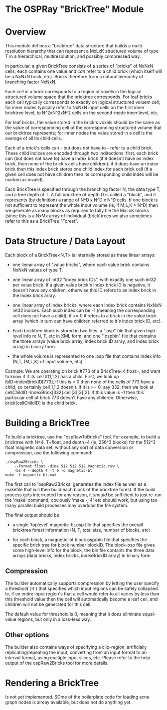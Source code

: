 The OSPRay "BrickTree" Module
=============================

Overview
========

This module defines a "bricktree" data structure that builds a
multi-resolution hierarchy that can represent a MxLxK structured
volume of type T in a hierarchical, multiresolution, and possibly
compressed way.

In particular, a given BrickTree consists of a series of "bricks" of
NxNxN cells; each contains one value and *can* refer to a child brick
(which itself will be a NxNxN brick, etc). Bricks therefore form a
natural hierarchy of branching factor NxNxN.

Each cell in a brick corresponds to a region of voxels in the logical
structured volume space that the bricktree corresponds. For leaf
bricks each cell typically corresponds to exactly on logical
structured voluem cell; for inner nodes typically refer to NxNxN input
cells on the first inner bricktree level, to N^2xN^2xN^2 cells on the
second-mode inner level, etc. 

For leaf bricks, the value stored in the brick's voxels should be the
same as the value of corresponding cell of the corresponding
structured volume that our bricktree represents; for inner nodes the
value stored in a cell is the average of all its child cells.

Each of a brick's cells can - but does not have to - refer to a child
brick.  These child indices are encoded through two indirections:
first, each brick can (but does not have to) have a index brick (if it
doesn't have an index brick, then none of the brick's cells have
children); if it does have an index brick then this index brick stores
one child index for each brick cell (if a given cell does not have
children then its corresponding child index will be marked as
invalid).

Each BrickTree is specified through the branching factor N, the data
type T, and a tree depth of T. A full bricktree of depth D is called a
"block", and it represents (by definition) a range of N^D x N^D x N^D
cells. If one block is not sufficient to represent the whole input
volume (ie, if M,L,K > N^D) then we generate as many blocks as
required to fully tile the MxLxK blocks (since this is a NxMx array of
individual (brick)trees we also sometimes refer to this as a BrickTree
"Forest".

Data Structure / Data Layout
============================

Each block of a BrickTree<N,T> is internally stored as three linear
arrays:

- one linear array of "value bricks", where each value brick contains
  NxNxN values of type T.
  
- one linear array of int32 "index brick IDs", with exactly one such
  int32 per value brick. If a given value brick's index brick ID is
  negative, it doesn't have any children, otherwise this ID refers to
  an index brick in the index brick array.
  
- one linear array of index bricks, where each index brick contains
  NxNxN int32 indices. Each such index can be -1 (meaning the
  corresponding cell does not have a child); if >= 0 it refers to a
  brick in the value brick array (which in turn can have children
  referred to _it's_ index brick ID, etc).

- Each bricktree block is stored in two files: a ".osp" file that
  given high-level info re N, T, etc in XML form; and one ".ospbin"
  file that contains the three arrays (value brick array, index brick
  ID array, and index brick array) in binary form.

- the whole volume is represented to one .osp file that contains index
  info (N,T, (M,L,K) of input volume, etc)

Example: We are operating on brick #773 of a BrickTree<4,float>, and
want to know if if its cell #(1,1,2) has a child. First, we look up
ibID=indexBrickID[773], if this is < 0 then none of the cells of 773
have a child, so certainly cell 1,1,2 doesn't. If it is >= 0, say 332,
then we look at cellChildID=IndexBrick[332].cell[3][3][2]. If this
value is -1 then this particular cell of brick 773 doesn't have any
children. Otherwise, brick[cellChildID] is the child brick.

Building a BrickTree
====================

To build a bricktree, use the "ospRawToBricks" tool. For example, to
build a bricktree with N=4, T=float, and depth=4 (ie, 256^3 blocks)
for the 512^3 float magnetic data set, without any sort of data
conversion or compression, use the following command:

	./ospRaw2Bricks \
		--format float -dims 512 512 512 magnetic.raw \
		-bs 4 --depth 4 -t 0 -o magnetic-bt
	make -f magnetic-bt.mak
	
The first call to 'ospRaw2Bricks' generates the index file as well as
a makefile that will then build each block of the bricktree forest. If
the build process gets interrupted for any reason, it *should* be
sufficient to just re-run the 'make' command; obviously 'make -j 4'
etc should work, but using too many parallel build processes may
overload the file system.

The final output should be

- a single 'toplevel' magnetic-bt.osp file that specifies the overall
  bricktree forest information (N, T, total size, number of blocks, etc)

- for each block, a magnetic-bt.block<blockID>.osp/bin file that specifies
  the specific brick tree for block number blockID. The block-osp file gives
  some high-level info for the block, the bin file contains the three
  data arrays (data bricks, index bricks, indexBrickID array) in binary form.

Compression
-----------

The builder automatically supports compression by letting the user
specify a threshold (-t <threshold>) that specifies which input
regions can be safely collapsed. Ie, if an entire input region's that
a cell would refer to all varies by less than this threshold value
then the cell will automatically become a leaf cell, and children will
not be generated for this cell. 

The default value for threshold is 0, meaning that it _does_ eliminate
equal-value regions, but only in a loss-less way.

Other options
-------------

The builder also contains ways of specifying a clip-region,
artificially replicating/repeating the input, converting from an input
format to an interval format, using multiple input slices, etc. Please
refer to the help output of the ospRaw2Bricks tool for more details.

Rendering a BrickTree
=====================

Is not yet implemented. SOme of the boilerplate code for loading scne
graph nodes is alreay available, but does not do anything yet.


